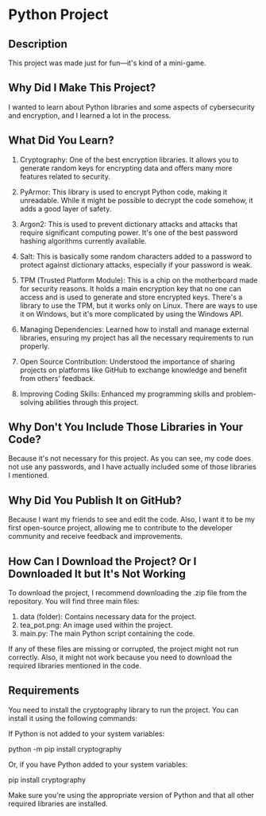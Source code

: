 # Python Project

## Description

This project was made just for fun—it's kind of a mini-game.

## Why Did I Make This Project?

I wanted to learn about Python libraries and some aspects of cybersecurity and encryption, and I learned a lot in the process.

## What Did You Learn?

1. Cryptography: One of the best encryption libraries. It allows you to generate random keys for encrypting data and offers many more features related to security.

2. PyArmor: This library is used to encrypt Python code, making it unreadable. While it might be possible to decrypt the code somehow, it adds a good layer of safety.

3. Argon2: This is used to prevent dictionary attacks and attacks that require significant computing power. It's one of the best password hashing algorithms currently available.

4. Salt: This is basically some random characters added to a password to protect against dictionary attacks, especially if your password is weak.

5. TPM (Trusted Platform Module): This is a chip on the motherboard made for security reasons. It holds a main encryption key that no one can access and is used to generate and store encrypted keys. There's a library to use the TPM, but it works only on Linux. There are ways to use it on Windows, but it's more complicated by using the Windows API.

6. Managing Dependencies: Learned how to install and manage external libraries, ensuring my project has all the necessary requirements to run properly.

7. Open Source Contribution: Understood the importance of sharing projects on platforms like GitHub to exchange knowledge and benefit from others' feedback.

8. Improving Coding Skills: Enhanced my programming skills and problem-solving abilities through this project.

## Why Don't You Include Those Libraries in Your Code?

Because it's not necessary for this project. As you can see, my code does not use any passwords, and I have actually included some of those libraries I mentioned.

## Why Did You Publish It on GitHub?

Because I want my friends to see and edit the code. Also, I want it to be my first open-source project, allowing me to contribute to the developer community and receive feedback and improvements.

## How Can I Download the Project? Or I Downloaded It but It's Not Working

To download the project, I recommend downloading the .zip file from the repository. You will find three main files:

1. data (folder): Contains necessary data for the project.
2. tea_pot.png: An image used within the project.
3. main.py: The main Python script containing the code.

If any of these files are missing or corrupted, the project might not run correctly. Also, it might not work because you need to download the required libraries mentioned in the code.

## Requirements

You need to install the cryptography library to run the project. You can install it using the following commands:

If Python is not added to your system variables:

python -m pip install cryptography


Or, if you have Python added to your system variables:

pip install cryptography


Make sure you're using the appropriate version of Python and that all other required libraries are installed.
